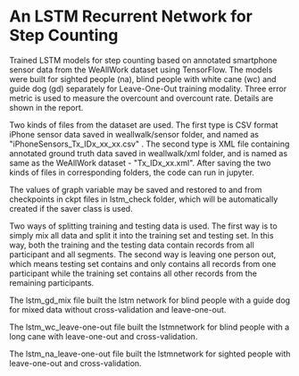 # An LSTM Recurrent Network for Step Counting

Trained LSTM models for step counting based on annotated smartphone sensor data from the WeAllWork dataset using TensorFlow. The models were built for sighted people (na), blind people with white cane (wc) and guide dog (gd) separately for Leave-One-Out training modality. Three error metric is used to measure the overcount and overcount rate. Details are shown in the report.

Two kinds of files from the dataset are used. The first type is CSV format iPhone sensor data saved in weallwalk/sensor folder, and named as "iPhoneSensors_Tx_IDx_xx_xx.csv" . The second type is XML file containing annotated ground truth data saved in weallwalk/xml folder, and is named as same as the WeAllWork dataset - "Tx_IDx_xx.xml". After saving the two kinds of files in corresponding folders, the code can run in jupyter. 

The values of graph variable may be saved and restored to and from checkpoints in ckpt files in lstm_check folder, which will be automatically created if the saver class is used.

Two ways of splitting training and testing data is used. The first way is to simply mix all data and split it into the training set and testing set. In this way, both the training and the testing data contain records from all participant and all segments. The second way is leaving one person out, which means testing set contains and only contains all records from one participant while the training set contains all other records from the remaining participants.

The lstm_gd_mix file built the lstm network for blind people with a guide dog for mixed data without cross-validation and leave-one-out.

The lstm_wc_leave-one-out file built the lstmnetwork for blind people with a long cane with leave-one-out and cross-validation.

The lstm_na_leave-one-out file built the lstmnetwork for sighted people with leave-one-out and cross-validation.
